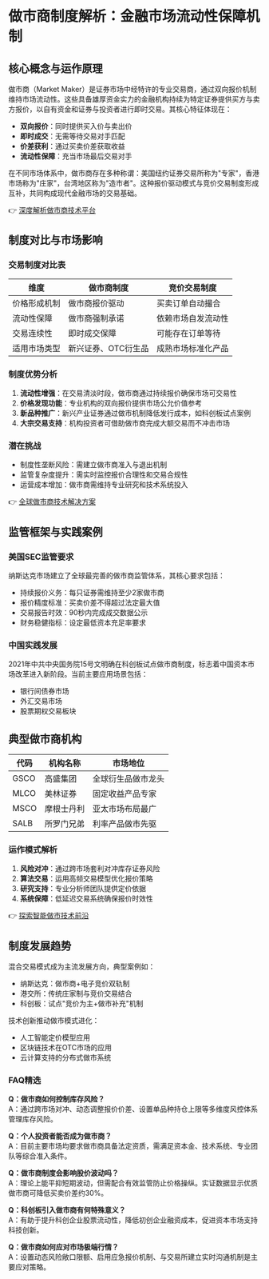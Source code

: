 # 做市商制度解析：金融市场流动性保障机制

## 核心概念与运作原理

做市商（Market Maker）是证券市场中经特许的专业交易商，通过双向报价机制维持市场流动性。这些具备雄厚资金实力的金融机构持续为特定证券提供买方与卖方报价，以自有资金和证券与投资者进行即时交易。其核心特征体现在：
- **双向报价**：同时提供买入价与卖出价
- **即时成交**：无需等待交易对手匹配
- **价差获利**：通过买卖价差获取收益
- **流动性保障**：充当市场最后交易对手

在不同市场体系中，做市商存在多种称谓：美国纽约证券交易所称为"专家"，香港市场称为"庄家"，台湾地区称为"造市者"。这种报价驱动模式与竞价交易制度形成互补，共同构成现代金融市场的交易基础。

👉 [深度解析做市商技术平台](https://bit.ly/okx_welcome)

## 制度对比与市场影响

### 交易制度对比表

| 维度            | 做市商制度               | 竞价交易制度               |
|-----------------|--------------------------|--------------------------|
| 价格形成机制    | 做市商报价驱动           | 买卖订单自动撮合         |
| 流动性保障      | 做市商强制承诺           | 依赖市场自发流动性       |
| 交易连续性      | 即时成交保障             | 可能存在订单等待         |
| 适用市场类型    | 新兴证券、OTC衍生品      | 成熟市场标准化产品       |

### 制度优势分析
1. **流动性增强**：在交易清淡时段，做市商通过持续报价确保市场可交易性
2. **价格发现功能**：专业机构的双向报价提供市场公允价值参考
3. **新品种推广**：新兴产业证券通过做市机制降低发行成本，如科创板试点案例
4. **大宗交易支持**：机构投资者可借助做市商完成大额交易而不冲击市场

### 潜在挑战
- 制度性垄断风险：需建立做市商准入与退出机制
- 监管复杂度提升：需实时监控报价合理性和交易合规性
- 运营成本增加：做市商需维持专业研究和技术系统投入

👉 [全球做市商技术解决方案](https://bit.ly/okx_welcome)

## 监管框架与实践案例

### 美国SEC监管要求
纳斯达克市场建立了全球最完善的做市商监管体系，其核心要求包括：
- 持续报价义务：每只证券需维持至少2家做市商
- 报价精度标准：买卖价差不得超过法定最大值
- 交易报告时效：90秒内完成成交数据公示
- 财务稳健指标：设定最低资本充足率要求

### 中国实践发展
2021年中共中央国务院15号文明确在科创板试点做市商制度，标志着中国资本市场改革进入新阶段。当前主要应用场景包括：
- 银行间债券市场
- 外汇交易市场
- 股票期权交易板块

## 典型做市商机构

| 代码   | 机构名称                     | 市场地位                 |
|--------|------------------------------|--------------------------|
| GSCO   | 高盛集团                     | 全球衍生品做市龙头       |
| MLCO   | 美林证券                     | 固定收益产品专家         |
| MSCO   | 摩根士丹利                   | 亚太市场布局最广         |
| SALB   | 所罗门兄弟                   | 利率产品做市先驱         |

### 运作模式解析
1. **风险对冲**：通过跨市场套利对冲库存证券风险
2. **算法交易**：运用高频交易模型优化报价策略
3. **研究支持**：专业分析师团队提供定价依据
4. **系统保障**：低延迟交易系统确保报价时效性

👉 [探索智能做市技术前沿](https://bit.ly/okx_welcome)

## 制度发展趋势

混合交易模式成为主流发展方向，典型案例如：
- 纳斯达克：做市商+电子竞价双轨制
- 港交所：传统庄家制与竞价交易结合
- 科创板：试点"竞价为主+做市补充"机制

技术创新推动做市模式进化：
- 人工智能定价模型应用
- 区块链技术在OTC市场的应用
- 云计算支持的分布式做市系统

### FAQ精选

**Q：做市商如何控制库存风险？**  
A：通过跨市场对冲、动态调整报价价差、设置单品种持仓上限等多维度风控体系管理库存风险。

**Q：个人投资者能否成为做市商？**  
A：目前主要市场均要求做市商具备法定资质，需满足资本金、技术系统、专业团队等综合准入条件。

**Q：做市商制度会影响股价波动吗？**  
A：理论上能平抑短期波动，但需配合有效监管防止价格操纵。实证数据显示优质做市商可降低买卖价差约30%。

**Q：科创板引入做市商有何特殊意义？**  
A：有助于提升科创企业股票流动性，降低初创企业融资成本，促进资本市场支持科技创新。

**Q：做市商如何应对市场极端行情？**  
A：设置动态风险敞口限额、启用应急报价机制、与交易所建立实时沟通机制是主要应对策略。